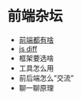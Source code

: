 # 前端杂坛

<!--# 给后端同学看的 web 前端指南

## 前言
为啥要写这个主题呢，工作了这么多年接触了很多后端同学，有时候会听到后端同学抱怨："现在前端代码越来越看不懂了，浏览器都看不到我写的原始代码"、"为什么你们那么多框架"、"为什么要把 API 数据合并之后再给你们，不能你们一个一个调用然后拼下数据吗"，其实这些问题反映了后端对前端领域的认知不尽相同，在目前前后端合作产品开发的主流模式下，认知不同可能会导致合作上面的不顺畅，所以这个系列，就想围绕这这个方向，来简单聊一聊，这个系列不聊具体实现，主要以实用和介绍为主，具体知识会直接给文档，比较适合想了解前端的同学、前端的初学者，结合我自身的经验，希望能够在这个领域能给你一个比较全面的认识， 当然这个是个比较大的话题，如果有啥缺漏或者错误的，请指正，如果有啥话题想我写来讨论的，可以留言-->

* [前端都有啥](./chapter1.md)
* [js diff](./chapter2.md)
* 框架要选啥
* 工具怎么用
* 前后端怎么”交流”
* 聊一聊原理
